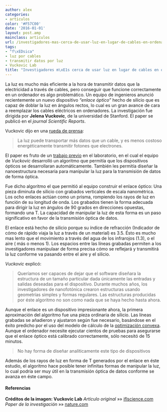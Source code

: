 ```yaml
---
author: alex
categories:
- articulos
color: '#F57C00'
date: '2016-01-01'
layout: post.amp
mainclass: articulos
url: /investigadores-mas-cerca-de-usar-luz-en-lugar-de-cables-en-ordenadores/
tags:
- "f\xEDsica"
- luz por cables
- transmitir datos por luz
- Vuckovic Lab
title: "Investigadores m\xE1s cerca de usar luz en lugar de cables en ordenadores"
---
```


La luz es mucho más eficiente a la hora de transmitir datos que la electricidad a través de cables, pero conseguir que funcione correctamente en un ordenador es algo problemático. Un equipo de ingenieros anunció recientemente un nuevo dispositivo *“enlace óptico”* hecho de silicio que es capaz de doblar la luz en ángulos rectos, lo cual es un gran avance de cara a reemplazar los cables eléctricos en ordenadores. La investigación fue dirigida por **Jelena Vuckovic**, de la universidad de Stanford. El paper se publicó en el *journal Scientific Reports*.

Vuckovic dijo en una [rueda de prensa][1]:

<!--more--><!--ad-->

> La luz puede transportar más datos que un cable, y es menos costoso energéticamente transmitir fotones que electrones.

El paper es fruto de un [trabajo previo][2] en el laboratorio, en el cual el equipo de *Vuckovic* desarrolló un algoritmo que permitía que los dispositivos ópticos se desarrollaran automáticamente. También les permitía diseñar la nanoestructura necesaria para manipular la luz para la transmisión de datos de forma óptica.

Fue dicho algoritmo el que permitió al equipo construir el enlace óptico: Una pieza diminuta de silicio con grabados verticales de escala nanométrica. Los ocho enlaces actúan como un prisma, rompiendo los rayos de luz en función de su longitud de onda. Los grabados tienen la forma adecuada para dirigir la luz en ángulos de 90 grados en direcciones opuestas, formando una T. La capacidad de manipular la luz de esta forma es un paso significativo en favor de la transmisión óptica de datos.

El enlace está hecho de silicio porque su índice de refracción (Indicador de cómo de rápido viaja la luz a través de un material) es 3.5. Ésto es mucho mas lento que el movimiento a través del agua de los infrarojos (1.3), o el aire ( más o menos 1). Los espacios entre las líneas grabadas permiten a los investigadores manipulaar de forma precisa cómo se reflejará y transmitirá la luz conforme va pasando entre el aire y el silicio.

*Vuckovic* explicó:

> Queríamos ser capaces de dejar que el software diseñara la estructura de un tamaño particular dada únicamente las entradas y salidas deseadas para el dispositivo. Durante muchos años, los investigadores de nanofotónica crearon estructuras usando geometrías simples y formas regulares. Las estructuras producidas por éste algoritmo no son como nada que se haya hecho hasta ahora.

Aunque el enlace es un dispositivo impresionante ahora, la primera aproximación del algoritmo fue una pieza ordinaria de silicio. Las líneas grabadas se añadieron y ajustaron según fue necesario, basándose en el éxito predicho por el uso del modelo de cálculo de la [optimización convexa][3]. Aunque el ordenador necesite ejecutar cientos de pruebas para asegurarse que el enlace óptico está calibrado correctamente, sólo necesitó de 15 minutos.

> No hay forma de diseñar analíticamente este tipo de dispositivos

Además de los rayos de luz en forma de T generados por el enlace en éste estudio, el algoritmo hace posible tener infinitas formas de manipular la luz, lo cual podría ser muy útil en la transmisión óptica de datos conforme se avanza en éste campo.

#### Referencias

**Créditos de la imagen: Vuckovic Lab**
*Artículo original* »» <a href="http://www.iflscience.com/physics/researchers-closer-using-optics-instead-wires-computers" target="_blank">iflscience.com</a>
*Paper de la investigación* »» <a href="" target="_blank">nature.com</a>



 [1]: http://news.stanford.edu/news/2014/december/optical-silicon-algorithm-120214.html "Stanford engineers take big step toward using light instead of wires inside computers"
 [2]: http://news.stanford.edu/news/2014/december/optical-silicon-algorithm-120214.html "Nanophotonic computational design"
 [3]: http://www.researchgate.net/post/What_is_the_difference_between_convex_and_non-convex_optimization_problems "What is the difference between convex and non-convex optimization problems?"
